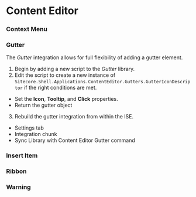 # Content Editor

### Context Menu

### Gutter

The *Gutter* integration allows for full flexibility of adding a gutter element.

1. Begin by adding a new script to the *Gutter* library.
2. Edit the script to create a new instance of `Sitecore.Shell.Applications.ContentEditor.Gutters.GutterIconDescriptor` if the right conditions are met. 
  * Set the **Icon**, **Tooltip**, and **Click** properties.
  * Return the gutter object
3. Rebuild the gutter integration from within the ISE.
  * Settings tab
  * Integration chunk
  * Sync Library with Content Editor Gutter command

### Insert Item

### Ribbon

### Warning